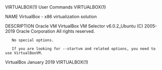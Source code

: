 VIRTUALBOX(1)                                                                          User Commands                                                                         VIRTUALBOX(1)

NAME
       VirtualBox - x86 virtualization solution

DESCRIPTION
       Oracle VM VirtualBox VM Selector v6.0.2_Ubuntu (C) 2005-2019 Oracle Corporation All rights reserved.

       No special options.

       If you are looking for --startvm and related options, you need to use VirtualBoxVM.

VirtualBox                                                                             January 2019                                                                          VIRTUALBOX(1)
